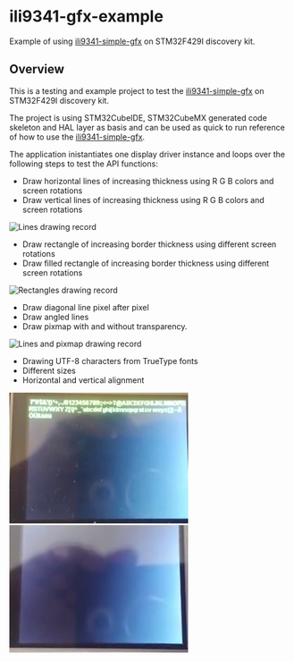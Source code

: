 # ili9341-gfx-example

Example of using [ili9341-simple-gfx]() on STM32F429I
discovery kit.

## Overview

This is a testing and example project to test the [ili9341-simple-gfx]()
on STM32F429I discovery kit.

The project is using STM32CubeIDE, STM32CubeMX generated code skeleton and HAL layer as basis and can be used as quick to run
reference of how to use the [ili9341-simple-gfx]().

The application inistantiates one display driver instance and loops over the following steps to test the API functions:

* Draw horizontal lines of increasing thickness using R G B colors and screen rotations
* Draw vertical lines of increasing thickness  using R G B colors and screen rotations

![Lines drawing record](lines_hv_demo.png)

* Draw rectangle of increasing border thickness using different screen rotations
* Draw filled rectangle of increasing border thickness using different screen rotations

![Rectangles drawing record](rectangles_demo.png)

* Draw diagonal line pixel after pixel
* Draw angled lines
* Draw pixmap with and without transparency.

![Lines and pixmap drawing record](lines_pixmap_demo.png)

* Drawing UTF-8 characters from TrueType fonts
* Different sizes
* Horizontal and vertical alignment

![Fonts drawing record](fonts_demo.png)
![String alignment record](string_alignment_demo.png)

